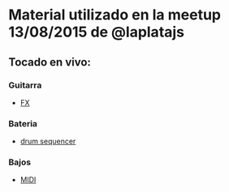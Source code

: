 # Material utilizado en la meetup 13/08/2015 de @laplatajs

## Tocado en vivo:

### Guitarra

* [FX](https://github.com/webmedia-lab/the-webaudio-experience/blob/master/fx.html)

### Bateria

* [drum sequencer](https://github.com/webmedia-lab/the-webaudio-experience/blob/master/beat_sequence.html)

### Bajos

* [MIDI](https://github.com/webmedia-lab/the-webaudio-experience/blob/master/midi.html)